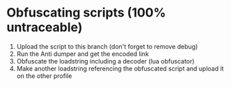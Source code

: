 # Obfuscating scripts (100% untraceable)
1. Upload the script to this branch (don't forget to remove debug)
2. Run the Anti dumper and get the encoded link
3. Obfuscate the loadstring including a decoder (lua obfuscator)
4. Make another loadstring referencing the obfuscated script and upload it on the other profile

